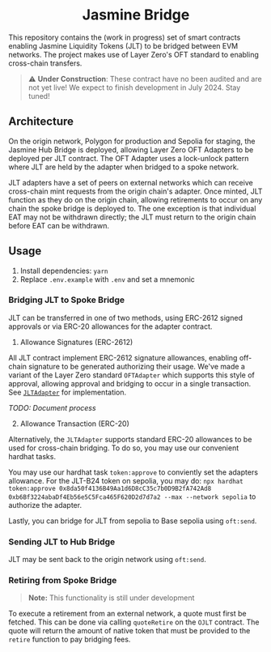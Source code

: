 <h1 align="center">Jasmine Bridge</h1>

This repository contains the (work in progress) set of smart contracts enabling Jasmine Liquidity Tokens (JLT) to be bridged between EVM networks. The project makes use of Layer Zero's OFT standard to enabling cross-chain transfers.

> :warning: **Under Construction**: These contract have no been audited and are not yet live! We expect to finish development in July 2024. Stay tuned!

## Architecture

On the origin network, Polygon for production and Sepolia for staging, the Jasmine Hub Bridge is deployed, allowing Layer Zero OFT Adapters to be deployed per JLT contract. The OFT Adapter uses a lock-unlock pattern where JLT are held by the adapter when bridged to a spoke network.

JLT adapters have a set of peers on external networks which can receive cross-chain mint requests from the origin chain's adapter. Once minted, JLT function as they do on the origin chain, allowing retirements to occur on any chain the spoke bridge is deployed to. The one exception is that individual EAT may not be withdrawn directly; the JLT must return to the origin chain before EAT can be withdrawn.

## Usage

1. Install dependencies: `yarn`
2. Replace `.env.example` with `.env` and set a mnemonic

### Bridging JLT to Spoke Bridge

JLT can be transferred in one of two methods, using ERC-2612 signed approvals or via ERC-20 allowances for the adapter contract.

1. Allowance Signatures (ERC-2612)

All JLT contract implement ERC-2612 signature allowances, enabling off-chain signature to be generated authorizing their usage. We've made a variant of the Layer Zero standard `OFTAdapter` which supports this style of approval, allowing approval and bridging to occur in a single transaction. See [`JLTAdapter`](./contracts/extensions/JLTAdapter.sol) for implementation.

*TODO: Document process*

2. Allowance Transaction (ERC-20)

Alternatively, the `JLTAdapter` supports standard ERC-20 allowances to be used for cross-chain bridging. To do so, you may use our convenient hardhat tasks.

You may use our hardhat task `token:approve` to conviently set the adapters allowance. For the JLT-B24 token on sepolia, you may do: `npx hardhat token:approve 0x8da50f4136B49Aa1d6D8cC35c7b0D9B2fA742Ad8 0xb6Bf3224abaDf4Eb56e5C5Fca465F620D2d7d7a2 --max --network sepolia` to authorize the adapter.

Lastly, you can bridge for JLT from sepolia to Base sepolia using `oft:send`.

### Sending JLT to Hub Bridge

JLT may be sent back to the origin network using `oft:send`.

### Retiring from Spoke Bridge

> **Note:** This functionality is still under development

To execute a retirement from an external network, a quote must first be fetched. This can be done via calling `quoteRetire` on the `OJLT` contract. The quote will return the amount of native token that must be provided to the `retire` function to pay bridging fees.
